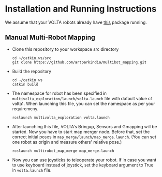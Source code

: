 # Installation and Running Instructions

We assume that your VOLTA robots already have [this](https://github.com/botsync/volta) package running.

## Manual Multi-Robot Mapping

- Clone this repository to your workspace src directory
  ```
  cd ~/catkin_ws/src
  git clone https://github.com/artparkindia/multibot_mapping.git
  ```
- Build the repository
  ```
  cd ~/catkin_ws
  catkin build
  ```
- The namespace for robot has been specified in `multivolta_exploration/launch/volta.launch` file with dafault value of volta1. When launching this file, you can set the namespace as per your requiremeny.
  ```
  roslaunch multivolta_exploration volta.launch
  ```
- After launching this file, VOLTA's Bringup, Sensors and Gmapping will be started. Now you have to start map merger node. Before that, set the correct initial poses in `map_merge/launch/map_merge.launch`. (You can set one robot as origin and measure others' relative pose.)
  ```
  roslaunch multirobot_map_merge map_merge.launch
  ```
- Now you can use joysticks to teleoperate your robot. If in case you want to use keyboard instead of joystick, set the keyboard argument to True in `volta.launch` file.

